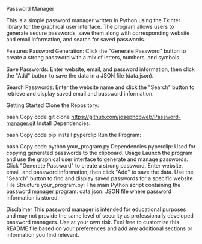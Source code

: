 Password Manager


This is a simple password manager written in Python using the Tkinter library for the graphical user interface. The program allows users to generate secure passwords, save them along with corresponding website and email information, and search for saved passwords.

Features
Password Generation: Click the "Generate Password" button to create a strong password with a mix of letters, numbers, and symbols.

Save Passwords: Enter website, email, and password information, then click the "Add" button to save the data in a JSON file (data.json).

Search Passwords: Enter the website name and click the "Search" button to retrieve and display saved email and password information.

Getting Started
Clone the Repository:

bash
Copy code
git clone https://github.com/josephcbweb/Password-manager.git
Install Dependencies:

bash
Copy code
pip install pyperclip
Run the Program:

bash
Copy code
python your_program.py
Dependencies
pyperclip: Used for copying generated passwords to the clipboard.
Usage
Launch the program and use the graphical user interface to generate and manage passwords.
Click "Generate Password" to create a strong password.
Enter website, email, and password information, then click "Add" to save the data.
Use the "Search" button to find and display saved passwords for a specific website.
File Structure
your_program.py: The main Python script containing the password manager program.
data.json: JSON file where password information is stored.

Disclaimer
This password manager is intended for educational purposes and may not provide the same level of security as professionally developed password managers. Use at your own risk.
Feel free to customize this README file based on your preferences and add any additional sections or information you find relevant.
